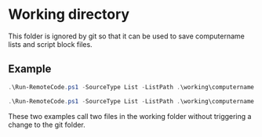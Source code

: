 # Working directory

This folder is ignored by git so that it can be used to save computername lists and script block files.

## Example

```powershell
.\Run-RemoteCode.ps1 -SourceType List -ListPath .\working\computername.txt -ScriptBlockFilePath .\working\ScriptBlock.ps1 
```

```powershell
.\Run-RemoteCode.ps1 -SourceType List -ListPath .\working\computername.txt -ScriptBlockFilePath .\working\ScriptBlock.ps1 -SourcePath \\FileServer\Folder -DestinationPath c$\Windows\Temp
```

These two examples call two files in the working folder without triggering a change to the git folder.
